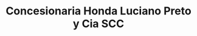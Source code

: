 ---
title: "Concesionaria Honda Luciano Preto y Cia SCC"
url: /rio-grande/concesionaria-honda-luciano-preto-y-cia-scc/
shop: motocicleta
---